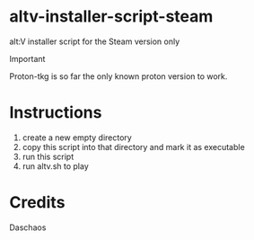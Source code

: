 # altv-installer-script-steam
alt:V installer script for the Steam version only

> [!IMPORTANT]  
> Proton-tkg is so far the only known proton version to work.

# Instructions
1. create a new empty directory
2. copy this script into that directory and mark it as executable
3. run this script
4. run altv.sh to play

# Credits
Daschaos
